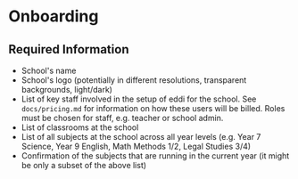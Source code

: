 # Onboarding

## Required Information

- School's name
- School's logo (potentially in different resolutions, transparent backgrounds, light/dark)
- List of key staff involved in the setup of eddi for the school. See `docs/pricing.md` for information on how these users will be billed. Roles must be chosen for staff, e.g. teacher or school admin.
- List of classrooms at the school
- List of all subjects at the school across all year levels (e.g. Year 7 Science, Year 9 English, Math Methods 1/2, Legal Studies 3/4)
- Confirmation of the subjects that are running in the current year (it might be only a subset of the above list)

